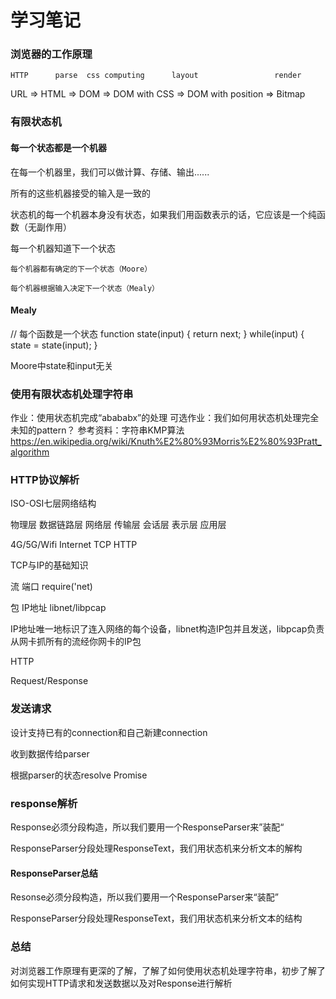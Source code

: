 # 学习笔记

### 浏览器的工作原理

    HTTP      parse  css computing      layout                 render

URL  =>  HTML  =>  DOM  =>  DOM with CSS  =>  DOM with position  =>  Bitmap

### 有限状态机

#### 每一个状态都是一个机器

在每一个机器里，我们可以做计算、存储、输出......

所有的这些机器接受的输入是一致的

状态机的每一个机器本身没有状态，如果我们用函数表示的话，它应该是一个纯函数（无副作用）

每一个机器知道下一个状态

    每个机器都有确定的下一个状态（Moore）

    每个机器根据输入决定下一个状态（Mealy）

#### Mealy

// 每个函数是一个状态
function state(input)
{
    return next;
}
while(input) {
    state = state(input);
}

Moore中state和input无关

### 使用有限状态机处理字符串


作业：使用状态机完成“abababx”的处理
可选作业：我们如何用状态机处理完全未知的pattern？
参考资料：字符串KMP算法
https://en.wikipedia.org/wiki/Knuth%E2%80%93Morris%E2%80%93Pratt_algorithm

### HTTP协议解析

ISO-OSI七层网络结构

物理层 数据链路层 网络层 传输层 会话层 表示层 应用层

4G/5G/Wifi  Internet TCP HTTP

TCP与IP的基础知识 

流  端口  require('net)

包  IP地址  libnet/libpcap

IP地址唯一地标识了连入网络的每个设备，libnet构造IP包并且发送，libpcap负责从网卡抓所有的流经你网卡的IP包

HTTP

Request/Response

### 发送请求

设计支持已有的connection和自己新建connection

收到数据传给parser

根据parser的状态resolve Promise

### response解析

Response必须分段构造，所以我们要用一个ResponseParser来”装配“

ResponseParser分段处理ResponseText，我们用状态机来分析文本的解构

#### ResponseParser总结

Resonse必须分段构造，所以我们要用一个ResponseParser来“装配”

ResponseParser分段处理ResponseText，我们用状态机来分析文本的结构


### 总结

对浏览器工作原理有更深的了解，了解了如何使用状态机处理字符串，初步了解了如何实现HTTP请求和发送数据以及对Response进行解析